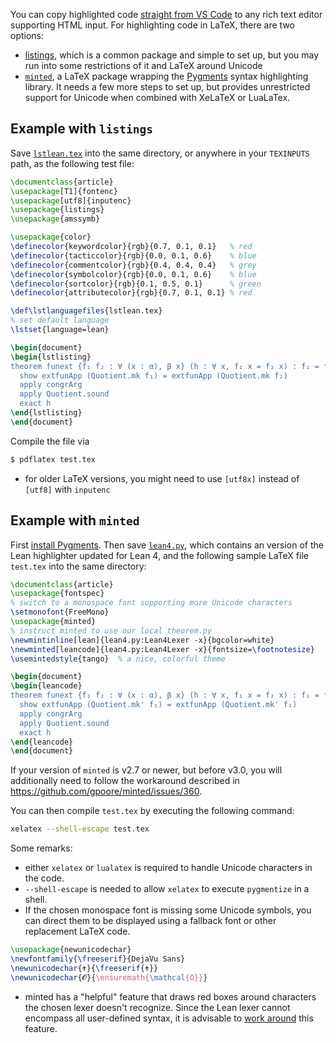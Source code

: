 You can copy highlighted code [straight from VS Code](https://code.visualstudio.com/updates/v1_10#_copy-with-syntax-highlighting) to any rich text editor supporting HTML input. For highlighting code in LaTeX, there are two options:
* [listings](https://ctan.org/pkg/listings), which is a common package and simple to set up, but you may run into some restrictions of it and LaTeX around Unicode
* [`minted`](https://ctan.org/pkg/minted), a LaTeX package wrapping the [Pygments](https://pygments.org/) syntax highlighting library. It needs a few more steps to set up, but provides unrestricted support for Unicode when combined with XeLaTeX or LuaLaTex.

## Example with `listings`

Save [`lstlean.tex`](https://raw.githubusercontent.com/leanprover/lean4/master/doc/latex/lstlean.tex) into the same directory, or anywhere in your `TEXINPUTS` path, as the following test file:
```latex
\documentclass{article}
\usepackage[T1]{fontenc}
\usepackage[utf8]{inputenc}
\usepackage{listings}
\usepackage{amssymb}

\usepackage{color}
\definecolor{keywordcolor}{rgb}{0.7, 0.1, 0.1}   % red
\definecolor{tacticcolor}{rgb}{0.0, 0.1, 0.6}    % blue
\definecolor{commentcolor}{rgb}{0.4, 0.4, 0.4}   % grey
\definecolor{symbolcolor}{rgb}{0.0, 0.1, 0.6}    % blue
\definecolor{sortcolor}{rgb}{0.1, 0.5, 0.1}      % green
\definecolor{attributecolor}{rgb}{0.7, 0.1, 0.1} % red

\def\lstlanguagefiles{lstlean.tex}
% set default language
\lstset{language=lean}

\begin{document}
\begin{lstlisting}
theorem funext {f₁ f₂ : ∀ (x : α), β x} (h : ∀ x, f₁ x = f₂ x) : f₁ = f₂ := by
  show extfunApp (Quotient.mk f₁) = extfunApp (Quotient.mk f₂)
  apply congrArg
  apply Quotient.sound
  exact h
\end{lstlisting}
\end{document}
```
Compile the file via
```bash
$ pdflatex test.tex
```

* for older LaTeX versions, you might need to use `[utf8x]` instead of `[utf8]` with `inputenc`

## Example with `minted`

First [install Pygments](https://pygments.org/download/). Then save [`lean4.py`](https://raw.githubusercontent.com/leanprover/lean4/master/doc/latex/lean4.py), which contains an version of the Lean highlighter updated for Lean 4, and the following sample LaTeX file `test.tex` into the same directory:

```latex
\documentclass{article}
\usepackage{fontspec}
% switch to a monospace font supporting more Unicode characters
\setmonofont{FreeMono}
\usepackage{minted}
% instruct minted to use our local theorem.py
\newmintinline[lean]{lean4.py:Lean4Lexer -x}{bgcolor=white}
\newminted[leancode]{lean4.py:Lean4Lexer -x}{fontsize=\footnotesize}
\usemintedstyle{tango}  % a nice, colorful theme

\begin{document}
\begin{leancode}
theorem funext {f₁ f₂ : ∀ (x : α), β x} (h : ∀ x, f₁ x = f₂ x) : f₁ = f₂ := by
  show extfunApp (Quotient.mk' f₁) = extfunApp (Quotient.mk' f₂)
  apply congrArg
  apply Quotient.sound
  exact h
\end{leancode}
\end{document}
```

If your version of `minted` is v2.7 or newer, but before v3.0,
you will additionally need to follow the workaround described in https://github.com/gpoore/minted/issues/360.

You can then compile `test.tex` by executing the following command:

```bash
xelatex --shell-escape test.tex
```

Some remarks:

 - either `xelatex` or `lualatex` is required to handle Unicode characters in the code.
 - `--shell-escape` is needed to allow `xelatex` to execute `pygmentize` in a shell.
 - If the chosen monospace font is missing some Unicode symbols, you can direct them to be displayed using a fallback font or other replacement LaTeX code.
``` latex
\usepackage{newunicodechar}
\newfontfamily{\freeserif}{DejaVu Sans}
\newunicodechar{✝}{\freeserif{✝}}
\newunicodechar{𝓞}{\ensuremath{\mathcal{O}}}
```
 - minted has a "helpful" feature that draws red boxes around characters the chosen lexer doesn't recognize.
 Since the Lean lexer cannot encompass all user-defined syntax, it is advisable to [work around](https://tex.stackexchange.com/a/343506/14563) this feature.
